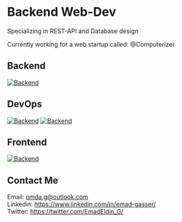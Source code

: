 # Backend Web-Dev

Specializing in REST-API and Database design  

Currently working for a web startup called: @Computerizer




## Backend   
[![Backend](https://skillicons.dev/icons?i=python,django,postgres,nginx)](https://skillicons.dev)

## DevOps   
[![Backend](https://skillicons.dev/icons?i=docker,git,jenkins,selenium)](https://skillicons.dev) [![Backend](https://avatars0.githubusercontent.com/u/983927?v=3&s=400)]()

## Frontend   
[![Backend](https://skillicons.dev/icons?i=html,css,js,bootstrap)](https://skillicons.dev)



## Contact Me

Email: <omda.g@outlook.com>  
Linkedin: <https://www.linkedin.com/in/emad-gasser/>  
Twitter: <https://twitter.com/EmadEldin_G/>



